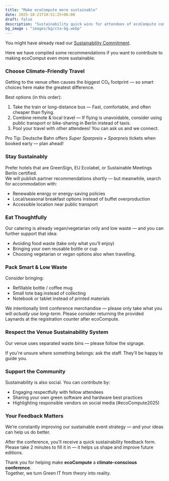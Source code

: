 ```yaml
---
title: "Make ecoCompute more sustainable"
date: 2025-10-21T10:51:25+06:00
draft: false
description: "Sustainability quick wins for attendees of ecoCompute conference"
bg_image : "images/bg/cta-bg.webp"
---
```


You might have already read our [Sustainability Commitment](/sustainability).

Here we have compiled some recommendations if you want to contribute to making ecoComput even more sustainable.


### **Choose Climate-Friendly Travel**

Getting to the venue often causes the biggest CO₂ footprint — so smart choices here make the greatest difference.

Best options (in this order):

1. Take the train or long-distance bus — Fast, comfortable, and often cheaper than flying.  
2. Combine remote & local travel — If flying is unavoidable, consider using public transport or bike-sharing in Berlin instead of taxis.  
3. Pool your travel with other attendees\! You can ask us and we connect.

Pro Tip: Deutsche Bahn offers *Super Sparpreis \+ Sparpreis* tickets when booked early — plan ahead\!

### **Stay Sustainably**

Prefer hotels that are GreenSign, EU Ecolabel, or Sustainable Meetings Berlin certified.  
We will publish partner recommendations shortly — but meanwhile, search for accommodation with:

* Renewable energy or energy-saving policies  
* Local/seasonal breakfast options instead of buffet overproduction  
* Accessible location near public transport

### **Eat Thoughtfully**

Our catering is already vegan/vegetarian only and low waste — and you can further support that idea:

* Avoiding food waste (take only what you’ll enjoy)  
* Bringing your own reusable bottle or cup 
* Choosing vegetarian or vegan options also when travelling.

### **Pack Smart & Low Waste**

Consider bringing:

* Refillable bottle / coffee mug  
* Small tote bag instead of collecting   
* Notebook or tablet instead of printed materials

We intentionally limit conference merchandise — please only take what you will *actually use long-term*. Please consider returning the provided Laynards at the registration counter after ecoCompute.

### **Respect the Venue Sustainability System**

Our venue uses separated waste bins — please follow the signage.

If you're unsure where something belongs: ask the staff. They’ll be happy to guide you.

### **Support the Community**

Sustainability is also social. You can contribute by:

* Engaging respectfully with fellow attendees  
* Sharing your own green software and hardware best practices  
* Highlighting responsible vendors on social media (\#ecoCompute2025)

### **Your Feedback Matters**

We’re constantly improving our sustainable event strategy — and your ideas can help us do better.

After the conference, you’ll receive a quick sustainability feedback form. Please take 2 minutes to fill it in — it helps us shape and improve future editions.


Thank you for helping make **ecoCompute** a **climate-conscious conference**.  
Together, we turn Green IT from theory into reality.

   
